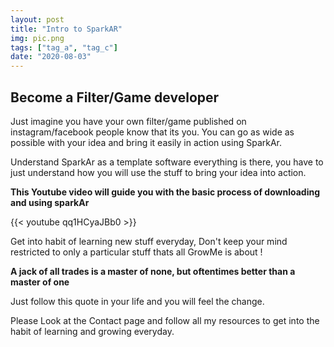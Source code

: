 ```yaml
---
layout: post
title: "Intro to SparkAR"
img: pic.png
tags: ["tag_a", "tag_c"]
date: "2020-08-03"
---
```


## Become a Filter/Game developer

Just imagine you have your own filter/game published on instagram/facebook people know that its you. You can go as wide as possible with your idea and bring it easily in action using SparkAr.

Understand SparkAr as a template software everything is there, you have to just understand how you will use the stuff to bring your idea into action.

**This Youtube video will guide you with the basic process of downloading and using sparkAr**

{{< youtube  qq1HCyaJBb0 >}}

Get into habit of learning new stuff everyday, Don't keep your mind restricted to only a particular stuff thats all GrowMe is about !

**A jack of all trades is a master of none, but oftentimes better than a master of one**

Just follow this quote in your life and you will feel the change.

Please Look at the Contact page and follow all my resources to get into the habit of learning and growing everyday.
